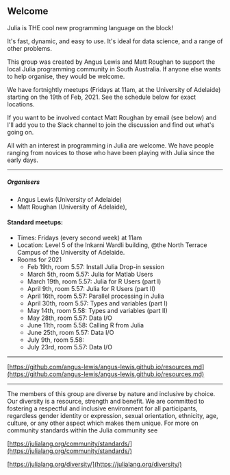 ## Welcome 

Julia is THE cool new programming language on the block!

It's fast, dynamic, and easy to use. It's ideal for data science, and a range of other problems.

This group was created by Angus Lewis and Matt Roughan to support the local Julia programming community in South Australia. If anyone else wants to help organise, they would be welcome.

We have fortnightly meetups (Fridays at 11am, at the University of Adelaide) starting on the 19th of Feb, 2021. See the schedule below for exact locations.

If you want to be involved contact Matt Roughan by email (see below) and I'll add you to the Slack channel to join the discussion and find out what's going on.

All with an interest in programming in Julia are welcome. We have people ranging from novices to those who have been playing with Julia since the early days.

---

##### Organisers
+ Angus Lewis (University of Adelaide)
+ Matt Roughan (University of Adelaide), 

#### Standard meetups: 
+ Times: Fridays (every second week) at 11am
+ Location: Level 5 of the Inkarni Wardli building, @the North Terrace Campus of the University of Adelaide.
+ Rooms for 2021
    + Feb 19th, room 5.57: Install Julia Drop-in session
    + March 5th, room 5.57: Julia for Matlab Users
    + March 19th, room 5.57: Julia for R Users  (part I)
    + April 9th, room 5.57: Julia for R Users (part II)
    + April 16th, room 5.57: Parallel processing in Julia
    + April 30th, room 5.57: Types and variables  (part I)
    + May 14th, room 5.58: Types and variables  (part II)
    + May 28th, room 5.57: Data I/O
    + June 11th, room 5.58: Calling R from Julia
    + June 25th, room 5.57: Data I/O
    + July 9th, room 5.58: 
    + July 23rd, room 5.57: Data I/O

---

[https://github.com/angus-lewis/angus-lewis.github.io/resources.md](https://github.com/angus-lewis/angus-lewis.github.io/resources.md)

--- 

The members of this group are diverse by nature and inclusive by choice. Our diversity is a resource, strength and benefit. We are committed to fostering a respectful and inclusive environment for all participants, regardless  gender identity or expression, sexual orientation, ethnicity, age, culture, or any other aspect which makes them unique.
For more on community standards within the Julia community see

[https://julialang.org/community/standards/](https://julialang.org/community/standards/) 

[https://julialang.org/diversity/](https://julialang.org/diversity/)


